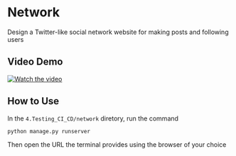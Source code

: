 # Network

Design a Twitter-like social network website for making posts and following users

## Video Demo

[![Watch the video](https://img.youtube.com/vi/0EFqmSlVKjs/hqdefault.jpg)](https://youtu.be/0EFqmSlVKjs)

## How to Use

In the `4.Testing_CI_CD/network` diretory, run the command

`python manage.py runserver`

Then open the URL the terminal provides using the browser of your choice
